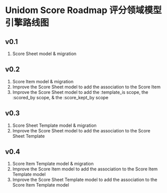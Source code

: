 # Unidom Score Roadmap 评分领域模型引擎路线图

## v0.1
1. Score Sheet model & migration

## v0.2
1. Score Item model & migration
2. Improve the Score Sheet model to add the association to the Score Item
3. Improve the Score Sheet model to add the :template_is scope, the :scored_by scope, & the :score_kept_by scope

## v0.3
1. Score Sheet Template model & migration
2. Improve the Score Sheet model to add the association to the Score Sheet Template

## v0.4
1. Score Item Template model & migration
2. Improve the Score Item model to add the association to the Score Item Template model
3. Improve the Score Sheet Template model to add the association to the Score Item Template model
